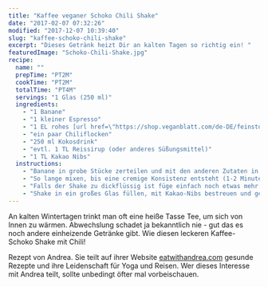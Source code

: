 ```yaml
---
title: "Kaffee veganer Schoko Chili Shake"
date: "2017-02-07 07:32:26"
modified: "2017-12-07 10:39:40"
slug: "kaffee-schoko-chili-shake"
excerpt: "Dieses Getränk heizt Dir an kalten Tagen so richtig ein! "
featuredImage: "Schoko-Chili-Shake.jpg"
recipe:
  name: ""
  prepTime: "PT2M"
  cookTime: "PT2M"
  totalTime: "PT4M"
  servings: "1 Glas (250 ml)"
  ingredients:
    - "1 Banane"
    - "1 kleiner Espresso"
    - "1 EL rohes [url href=\"https://shop.veganblatt.com/de-DE/feinstoff/rohkakao-pulver-bio\" target=\"_blank\"]Kakaopulver[/url]"
    - "ein paar Chiliflocken"
    - "250 ml Kokosdrink"
    - "evtl. 1 TL Reissirup (oder anderes Süßungsmittel)"
    - "1 TL Kakao Nibs"
  instructions:
    - "Banane in grobe Stücke zerteilen und mit den anderen Zutaten in den Mixer geben."
    - "So lange mixen, bis eine cremige Konsistenz entsteht (1-2 Minuten sollten reichen)."
    - "Falls der Shake zu dickflüssig ist füge einfach noch etwas mehr Kokosdrink hinzu und mixe nochmal durch."
    - "Shake in ein großes Glas füllen, mit Kakao-Nibs bestreuen und genießen!"
---
```


An kalten Wintertagen trinkt man oft eine heiße Tasse Tee, um sich von Innen zu wärmen. Abwechslung schadet ja bekanntlich nie - gut das es noch andere einheizende Getränke gibt. Wie diesen leckeren Kaffee-Schoko Shake mit Chili!

Rezept von Andrea. Sie teilt auf ihrer Website [eatwithandrea.com](http://www.eatwithandrea.com) gesunde Rezepte und ihre Leidenschaft für Yoga und Reisen. Wer dieses Interesse mit Andrea teilt, sollte unbedingt öfter mal vorbeischauen.